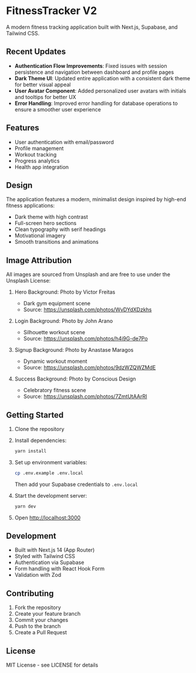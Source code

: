 # FitnessTracker V2

A modern fitness tracking application built with Next.js, Supabase, and Tailwind CSS.

## Recent Updates

- **Authentication Flow Improvements**: Fixed issues with session persistence and navigation between dashboard and profile pages
- **Dark Theme UI**: Updated entire application with a consistent dark theme for better visual appeal
- **User Avatar Component**: Added personalized user avatars with initials and tooltips for better UX
- **Error Handling**: Improved error handling for database operations to ensure a smoother user experience

## Features

- User authentication with email/password
- Profile management
- Workout tracking
- Progress analytics
- Health app integration

## Design

The application features a modern, minimalist design inspired by high-end fitness applications:

- Dark theme with high contrast
- Full-screen hero sections
- Clean typography with serif headings
- Motivational imagery
- Smooth transitions and animations

## Image Attribution

All images are sourced from Unsplash and are free to use under the Unsplash License:

1. Hero Background: Photo by Victor Freitas
   - Dark gym equipment scene
   - Source: https://unsplash.com/photos/WvDYdXDzkhs

2. Login Background: Photo by John Arano
   - Silhouette workout scene
   - Source: https://unsplash.com/photos/h4i9G-de7Po

3. Signup Background: Photo by Anastase Maragos
   - Dynamic workout moment
   - Source: https://unsplash.com/photos/9dzWZQWZMdE

4. Success Background: Photo by Conscious Design
   - Celebratory fitness scene
   - Source: https://unsplash.com/photos/7ZmtUtAArRI

## Getting Started

1. Clone the repository
2. Install dependencies:
   ```bash
   yarn install
   ```

3. Set up environment variables:
   ```bash
   cp .env.example .env.local
   ```
   Then add your Supabase credentials to `.env.local`

4. Start the development server:
   ```bash
   yarn dev
   ```

5. Open [http://localhost:3000](http://localhost:3000)

## Development

- Built with Next.js 14 (App Router)
- Styled with Tailwind CSS
- Authentication via Supabase
- Form handling with React Hook Form
- Validation with Zod

## Contributing

1. Fork the repository
2. Create your feature branch
3. Commit your changes
4. Push to the branch
5. Create a Pull Request

## License

MIT License - see LICENSE for details
